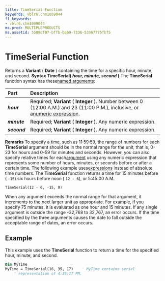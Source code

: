 ```yaml
---
title: TimeSerial Function
keywords: vblr6.chm1009044
f1_keywords:
- vblr6.chm1009044
ms.prod: MULTIPLEPRODUCTS
ms.assetid: 5b08df07-bffb-ba69-7336-53067775fbf5
---
```



# TimeSerial Function



Returns a  **Variant** ( **Date** ) containing the time for a specific hour, minute, and second.
 **Syntax**
 **TimeSerial( _hour,_ _minute,_ _second_ )**
The  **TimeSerial** function syntax has these[named arguments](vbe-glossary.md):


|**Part**|**Description**|
|:-----|:-----|
|**_hour_**|Required;  **Variant** ( **Integer** ). Number between 0 (12:00 A.M.) and 23 (11:00 P.M.), inclusive, or a[numeric expression](vbe-glossary.md).|
|**_minute_**|Required;  **Variant** ( **Integer** ). Any numeric expression.|
|**_second_**|Required;  **Variant** ( **Integer** ). Any numeric expression.|
 **Remarks**
To specify a time, such as 11:59:59, the range of numbers for each  **TimeSerial** argument should be in the normal range for the unit; that is, 0-23 for hours and 0-59 for minutes and seconds. However, you can also specify relative times for each[argument](vbe-glossary.md) using any numeric expression that represents some number of hours, minutes, or seconds before or after a certain time. The following example uses[expressions](vbe-glossary.md) instead of absolute time numbers. The **TimeSerial** function returns a time for 15 minutes before ( `-15`) six hours before noon ( `12 - 6`), or 5:45:00 A.M.



```
TimeSerial(12 - 6, -15, 0)
```

When any argument exceeds the normal range for that argument, it increments to the next larger unit as appropriate. For example, if you specify 75 minutes, it is evaluated as one hour and 15 minutes. If any single argument is outside the range -32,768 to 32,767, an error occurs. If the time specified by the three arguments causes the date to fall outside the acceptable range of dates, an error occurs.

## Example

This example uses the  **TimeSerial** function to return a time for the specified hour, minute, and second.


```vb
Dim MyTime
MyTime = TimeSerial(16, 35, 17)    ' MyTime contains serial 
    ' representation of 4:35:17 PM.

```


